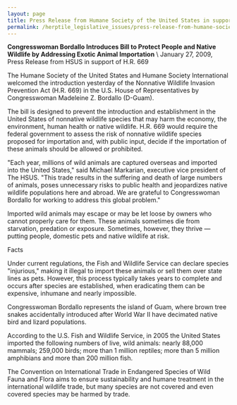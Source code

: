 ```yaml
---
layout: page
title: Press Release from Humane Society of the United States in support of H.R. 669
permalink: /herptile_legislative_issues/press-release-from-humane-society-of-the-united-states-in-support-of-hr-669.html
---
```



**Congresswoman Bordallo Introduces Bill to Protect People and Native Wildlife by Addressing Exotic Animal Importation** \\
January 27, 2009, Press Release from HSUS in support of H.R. 669
 
The Humane Society of the United States and Humane Society International welcomed the introduction yesterday of the Nonnative Wildlife Invasion Prevention Act (H.R. 669) in the U.S. House of Representatives by Congresswoman Madeleine Z. Bordallo (D-Guam).
 
The bill is designed to prevent the introduction and establishment in the United States of nonnative wildlife species that may harm the economy, the environment, human health or native wildlife. H.R. 669 would require the federal government to assess the risk of nonnative wildlife species proposed for importation and, with public input, decide if the importation of these animals should be allowed or prohibited.
 
"Each year, millions of wild animals are captured overseas and imported into the United States," said Michael Markarian, executive vice president of The HSUS. "This trade results in the suffering and death of large numbers of animals, poses unnecessary risks to public health and jeopardizes native wildlife populations here and abroad. We are grateful to Congresswoman Bordallo for working to address this global problem."
 
Imported wild animals may escape or may be let loose by owners who cannot properly care for them. These animals sometimes die from starvation, predation or exposure. Sometimes, however, they thrive — putting people, domestic pets and native wildlife at risk.
 
Facts
 
Under current regulations, the Fish and Wildlife Service can declare species "injurious," making it illegal to import these animals or sell them over state lines as pets. However, this process typically takes years to complete and occurs after species are established, when eradicating them can be expensive, inhumane and nearly impossible.
 
Congresswoman Bordallo represents the island of Guam, where brown tree snakes accidentally introduced after World War II have decimated native bird and lizard populations.
 
According to the U.S. Fish and Wildlife Service, in 2005 the United States imported the following numbers of live, wild animals: nearly 88,000 mammals; 259,000 birds; more than 1 million reptiles; more than 5 million amphibians and more than 200 million fish.
 
The Convention on International Trade in Endangered Species of Wild Fauna and Flora aims to ensure sustainability and humane treatment in the international wildlife trade, but many species are not covered and even covered species may be harmed by trade.